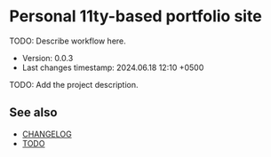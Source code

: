 <!--
@since 2024.05.04, 21:07
@changed 2024.05.04, 21:07
-->

# Personal 11ty-based portfolio site

TODO: Describe workflow here.

- Version: 0.0.3
- Last changes timestamp: 2024.06.18 12:10 +0500

TODO: Add the project description.

## See also

- [CHANGELOG](CHANGELOG.md)
- [TODO](TODO.md)

